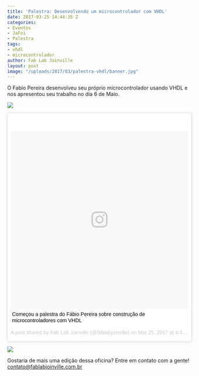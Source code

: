 ```yaml
---
title: 'Palestra: Desenvolvendo um microcontrolador com VHDL'
date: 2017-03-25 14:44:35 Z
categories:
- Eventos
- JaFoi
- Palestra
tags:
- vhdl
- microcontrolador
author: Fab Lab Joinville
layout: post
image: "/uploads/2017/03/palestra-vhdl/banner.jpg"
---
```


O Fabio Pereira desenvolveu seu próprio microcontrolador usando VHDL e nos apresentou seu trabalho no dia 6 de Maio.

![]({{site.baseurl}}/uploads/2017/03/palestra-vhdl/banner.jpg)

<blockquote class="instagram-media" data-instgrm-captioned data-instgrm-version="7" style=" background:#FFF; border:0; border-radius:3px; box-shadow:0 0 1px 0 rgba(0,0,0,0.5),0 1px 10px 0 rgba(0,0,0,0.15); margin: 1px; max-width:658px; padding:0; width:99.375%; width:-webkit-calc(100% - 2px); width:calc(100% - 2px);"><div style="padding:8px;"> <div style=" background:#F8F8F8; line-height:0; margin-top:40px; padding:50.0% 0; text-align:center; width:100%;"> <div style=" background:url(data:image/png;base64,iVBORw0KGgoAAAANSUhEUgAAACwAAAAsCAMAAAApWqozAAAABGdBTUEAALGPC/xhBQAAAAFzUkdCAK7OHOkAAAAMUExURczMzPf399fX1+bm5mzY9AMAAADiSURBVDjLvZXbEsMgCES5/P8/t9FuRVCRmU73JWlzosgSIIZURCjo/ad+EQJJB4Hv8BFt+IDpQoCx1wjOSBFhh2XssxEIYn3ulI/6MNReE07UIWJEv8UEOWDS88LY97kqyTliJKKtuYBbruAyVh5wOHiXmpi5we58Ek028czwyuQdLKPG1Bkb4NnM+VeAnfHqn1k4+GPT6uGQcvu2h2OVuIf/gWUFyy8OWEpdyZSa3aVCqpVoVvzZZ2VTnn2wU8qzVjDDetO90GSy9mVLqtgYSy231MxrY6I2gGqjrTY0L8fxCxfCBbhWrsYYAAAAAElFTkSuQmCC); display:block; height:44px; margin:0 auto -44px; position:relative; top:-22px; width:44px;"></div></div> <p style=" margin:8px 0 0 0; padding:0 4px;"> <a href="https://www.instagram.com/p/BSD1XeyBXsK/" style=" color:#000; font-family:Arial,sans-serif; font-size:14px; font-style:normal; font-weight:normal; line-height:17px; text-decoration:none; word-wrap:break-word;" target="_blank">Começou a palestra do Fábio Pereira sobre construção de microcontroladores com VHDL</a></p> <p style=" color:#c9c8cd; font-family:Arial,sans-serif; font-size:14px; line-height:17px; margin-bottom:0; margin-top:8px; overflow:hidden; padding:8px 0 7px; text-align:center; text-overflow:ellipsis; white-space:nowrap;">A post shared by Fab Lab Joinville (@fablabjoinville) on <time style=" font-family:Arial,sans-serif; font-size:14px; line-height:17px;" datetime="2017-03-25T11:45:23+00:00">Mar 25, 2017 at 4:45am PDT</time></p></div></blockquote> <script async defer src="//platform.instagram.com/en_US/embeds.js"></script>

![]({{site.baseurl}}/uploads/2017/03/palestra-vhdl/vhdl-1.jpg)

Gostaria de mais uma edição dessa oficina? Entre em contato com a gente! <contato@fablabjoinville.com.br>
